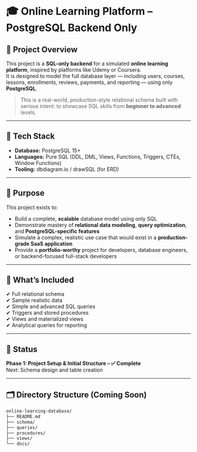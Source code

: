 # 🎓 Online Learning Platform – PostgreSQL Backend Only

## 📘 Project Overview

This project is a **SQL-only backend** for a simulated **online learning platform**, inspired by platforms like Udemy or Coursera.  
It is designed to model the full database layer — including users, courses, lessons, enrollments, reviews, payments, and reporting — using only **PostgreSQL**.

> This is a real-world, production-style relational schema built with serious intent: to showcase SQL skills from **beginner to advanced** levels.

---

## 🧱 Tech Stack

- **Database:** PostgreSQL 15+
- **Languages:** Pure SQL (DDL, DML, Views, Functions, Triggers, CTEs, Window Functions)
- **Tooling:** dbdiagram.io / drawSQL (for ERD)

---

## 🎯 Purpose

This project exists to:

- Build a complete, **scalable** database model using only SQL
- Demonstrate mastery of **relational data modeling**, **query optimization**, and **PostgreSQL-specific features**
- Simulate a complex, realistic use case that would exist in a **production-grade SaaS application**
- Provide a **portfolio-worthy** project for developers, database engineers, or backend-focused full-stack developers

---

## 🧪 What’s Included

✔ Full relational schema  
✔ Sample realistic data  
✔ Simple and advanced SQL queries  
✔ Triggers and stored procedures  
✔ Views and materialized views  
✔ Analytical queries for reporting

---

## 🚀 Status

**Phase 1: Project Setup & Initial Structure – ✅ Complete**  
Next: Schema design and table creation

---

## 🗂 Directory Structure (Coming Soon)

```bash
online-learning-database/
├── README.md
├── schema/
├── queries/
├── procedures/
├── views/
└── docs/
